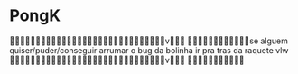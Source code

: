 # PongK
🥶😎🥵🥶😎🥵🥶😎🥵🥶😎🥵🥶😎🥵🥶😎🥵🥶😎🥵🥶😎🥵🥶😎🥵🥶😎🥵v🥶😎🥵
🥶😎🥵🥶😎🥵🥶😎🥵🥶😎🥵se alguem quiser/puder/conseguir arrumar o bug da bolinha ir pra tras da raquete vlw
🥶😎🥵🥶😎🥵🥶😎🥵🥶😎🥵🥶😎🥵🥶😎🥵🥶😎🥵🥶😎🥵🥶😎🥵🥶😎🥵v🥶😎🥵
🥶😎🥵🥶😎🥵🥶😎🥵🥶😎

